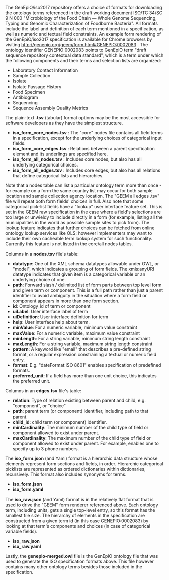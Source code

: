 The GenEpiO/iso2017 repository offers a choice of formats for downloading the ontology terms referenced in the draft working document ISO/TC 34/SC 9 N 000 "Microbiology of the Food Chain — Whole Genome Sequencing, Typing and Genomic Characterization of Foodborne Bacteria". All formats include the label and definition of each term mentioned in a specification, as well as numeric and textual field constraints.  An example form rendering of the GenEpiO/iso2017 specification is available for Chrome browsers by visiting http://genepio.org/geem/form.html#GENEPIO:0002083 . The ontology identifier GENEPIO:0002083 points to GenEpiO term "draft sequence repository contextual data standard", which is a term under which the following components and their terms and selection lists are organized:

* Laboratory Contact Information
* Sample Collection
* Isolate
* Isolate Passage History
* Food Specimen
* Antibiogram
* Sequencing
* Sequence Assembly Quality Metrics

The plain-text **.tsv** (tabular) format options may be the most accessible for software developers as they have the simplest structure.  

* **iso_form_core_nodes.tsv** : The "core" nodes file contains all field terms in a specification, except for the underlying choices of categorical input fields.  
* **iso_form_core_edges.tsv** : Relations between a parent specification element and its underlings are specified here.
* **iso_form_all_nodes.tsv** : Includes core nodes, but also has all underlying categorical choices.
* **iso_form_all_edges.tsv** : Includes core edges, but also has all relations that define categorical lists and hierarchies. 

Note that a nodes table can list a particular ontology term more than once - for example on a form the same country list may occur for both sample location and sample collection agency location.  The "GEEM all edges .tsv" file will repeat both form fields' choices in full.  Also note that some categorical pick-list fields have a "lookup" user interface feature set. This is set in the GEEM raw specification in the case where a field's selections are too large or unwieldy to include directly in a form (for example, listing all the municipalities in the world as possible sample sites to pick from). The lookup feature indicates that further choices can be fetched from online ontology lookup services like OLS; however implementers may want to include their own cacheable term lookup system for such functionality. Currently this feature is not listed in the core/all nodes tables.

Columns in a **nodes.tsv** file's table:

* **datatype**: One of the XML schema datatypes allowable under OWL, or "model", which indicates a grouping of form fields. The xmls:anyURI datatype indicates that given item is a categorical variable or an underlying choice of one.
* **path**: Forward slash / delimited list of form parts between top level form and given term or component. This is a full path rather than just a parent identifier to avoid ambiguity in the situation where a form field or component appears in more than one form section.
* **id**: Ontology_id of term or component
* **uiLabel**: User interface label of term
* **uiDefinition**: User interface definition for term
* **help**: User interface help about term.
* **minValue**: For a numeric variable, minimum value constraint
* **maxValue**: For a numeric variable, maximum value constraint
* **minLength**: For a string variable, minimum string length constraint
* **maxLength**: For a string variable, maximum string length constraint
* **pattern**: A keyword like "email" that describes a pre-defined string format, or a regular expression constraining a textual or numeric field entry.
* **format**: E.g. "dateFormat:ISO 8601" enables specification of predefined formats.
* **preferred_unit**: If a field has more than one unit choice, this indicates the preferred unit.

Columns in an **edges.tsv** file's table:

* **relation**: Type of relation existing between parent and child, e.g. "component", or "choice"
* **path**: parent term (or component) identifier, including path to that parent.
* **child_id**: child term (or component) identifier.
* **minCardinality**: The minimum number of the child type of field or component allowed to exist under parent.
* **maxCardinality**: The maximum number of the child type of field or component allowed to exist under parent. For example, enables one to specify up to 3 phone numbers.

The **iso_form.json** (and Yaml) format is a hierarchic data structure whose elements represent form sections and fields, in order.  Hierarchic categorical picklists are represented as ordered dictionaries within dictionaries, recursively. This format also includes synonyms for terms.

* **iso_form.json**
* **iso_form.yaml**

The **iso_raw.json** (and Yaml) format is in the relatively flat format that is used to drive the "GEEM" form renderer referenced above. Each ontology term, including units, gets a single top-level entry, so this format has the smallest file size. The hierarchy of elements in the specification are constructed from a given term id (in this case GENEPIO:0002083) by looking at that term's components and choices (in case of categorical variable fields).

* **iso_raw.json**
* **iso_raw.yaml**

Lastly, the **genepio-merged.owl** file is the GenEpiO ontology file that was used to generate the ISO specification formats above. This file however contains many other ontology terms besides those included in the specification.
